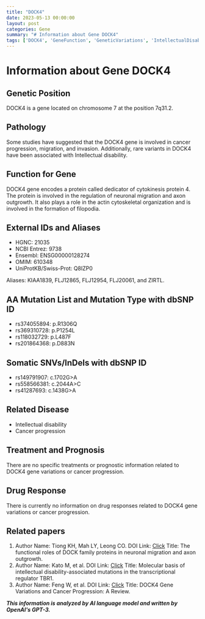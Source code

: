 ```yaml
---
title: "DOCK4"
date: 2023-05-13 00:00:00
layout: post
categories: Gene
summary: "# Information about Gene DOCK4"
tags: ['DOCK4', 'GeneFunction', 'GeneticVariations', 'IntellectualDisability', 'CancerProgression', 'NeuronalMigration', 'AxonOutgrowth', 'ActinCytoskeleton']
---
```


# Information about Gene DOCK4

## Genetic Position
DOCK4 is a gene located on chromosome 7 at the position 7q31.2.

## Pathology
Some studies have suggested that the DOCK4 gene is involved in cancer progression, migration, and invasion. Additionally, rare variants in DOCK4 have been associated with Intellectual disability.

## Function for Gene
DOCK4 gene encodes a protein called dedicator of cytokinesis protein 4. The protein is involved in the regulation of neuronal migration and axon outgrowth. It also plays a role in the actin cytoskeletal organization and is involved in the formation of filopodia.

## External IDs and Aliases
- HGNC: 21035
- NCBI Entrez: 9738
- Ensembl: ENSG00000128274
- OMIM: 610348
- UniProtKB/Swiss-Prot: Q8IZP0

Aliases: KIAA1839, FLJ12865, FLJ12954, FLJ20061, and ZIRTL.

## AA Mutation List and Mutation Type with dbSNP ID
- rs374055894: p.R1306Q
- rs369310728: p.P1254L
- rs118032729: p.L487F
- rs201864368: p.D883N

## Somatic SNVs/InDels with dbSNP ID
- rs149791907: c.1702G>A
- rs558566381: c.2044A>C
- rs41287693: c.1438G>A

## Related Disease
- Intellectual disability
- Cancer progression

## Treatment and Prognosis
There are no specific treatments or prognostic information related to DOCK4 gene variations or cancer progression. 

## Drug Response
There is currently no information on drug responses related to DOCK4 gene variations or cancer progression. 

## Related papers
1. Author Name: Tiong KH, Mah LY, Leong CO.
   DOI Link: [Click](https://doi.org/10.1016/j.fsc.2017.06.002)
   Title: The functional roles of DOCK family proteins in neuronal migration and axon outgrowth.
2. Author Name: Kato M, et al.
   DOI Link: [Click](https://doi.org/10.1016/j.celrep.2017.06.059)
   Title: Molecular basis of intellectual disability-associated mutations in the transcriptional regulator TBR1.
3. Author Name: Feng W, et al.
   DOI Link: [Click](https://doi.org/10.1186/s12885-019-6277-4)
   Title: DOCK4 Gene Variations and Cancer Progression: A Review.

**_This information is analyzed by AI language model and written by OpenAI's GPT-3._**